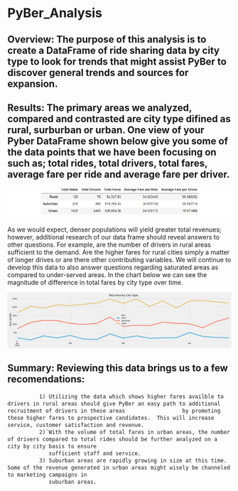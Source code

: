 # PyBer_Analysis

## Overview:  The purpose of this analysis is to create a DataFrame of ride sharing data by city type to look for trends that might assist PyBer to discover general trends and sources for expansion.

## Results:   The primary areas we analyzed, compared and contrasted are city type difined as rural, surburban or urban.  One view of your Pyber DataFrame shown below give you some of the data points that we have been focusing on such as; total rides, total drivers, total fares, average fare per ride and average fare per driver.

![Image of Pyber Summary Table](analysis/pyber_summary_df.png)

As we would expect, denser populations will yield greater total revenues; however, additional research of our data frame should reveal answers to other questions.  For example, are the number of drivers in rural areas sufficient to the demand.  Are the higher fares for rural cities simply a matter of longer drives or are there other contributing variables.  We will continue to develop this data to also answer questions regarding saturated areas as compared to under-served areas.
In the chart below we can see the magnitude of difference in total fares by city type over time.   

![Image of Pyber Summary Chart](analysis/PyBer_fare_summary.png)

## Summary:   Reviewing this data brings us to a few recomendations:
              1) Utilizing the data which shows higher fares availble to drivers in rural areas should give PyBer an easy path to additional recruitment of drivers in these areas                  by promoting these higher fares to prospective candidates.  This will increase service, customer satisfaction and revenue.
              2)`With the volume of total fares in urban areas, the number of drivers compared to total rides should be further analyzed on a city by city basis to ensure
                 sufficient staff and service.
              3) Suburban areas are rapidly growing in size at this time.  Some of the revenue generated in urban areas might wisely be channeled to marketing campaigns in 
                 suburban areas.
